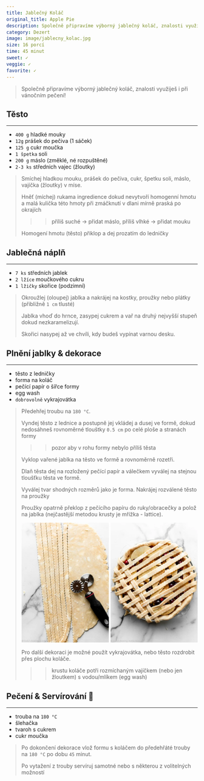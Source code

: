 ```yaml
---
title: Jablečný Koláč
original_title: Apple Pie
description: Společně připravíme výborný jablečný koláč, znalosti využiješ i při vánočním pečení!
category: Dezert
image: image/jablecny_kolac.jpg
size: 16 porcí
time: 45 minut
sweet: ✓
veggie: ✓
favorite: ✓
---
```


> Společně připravíme výborný jablečný koláč, znalosti využiješ i při vánočním pečení!

## Těsto

---

* `400 g` hladké mouky
* `12g` prášek do pečiva (1 sáček)
* `125 g` cukr moučka
* `1 špetka` soli
* `200 g` máslo (změklé, né rozpuštěné)
* `2-3 ks` střednich vajec (žloutky)

> Smíchej hladkou mouku, prášek do pečiva, cukr, špetku soli, máslo, vajíčka (žloutky) v míse.
>
> Hněť (míchej) rukama ingredience dokud nevytvoří homogenní hmotu a malá kulička této hmoty při zmáčknutí v dlani mírně praská po okrajích 
>
>>> příliš suché → přidat máslo, příliš vlhké → přidat mouku
>
> Homogení hmotu (těsto) přiklop a dej prozatím do ledničky

## Jablečná náplň

---

* `7 ks` středních jablek
* `2 lžíce` moučkového cukru
* `1 lžičky` skořice (podzimní)

> Okroužlej (oloupej) jablka a nakrájej na kostky, proužky nebo plátky (přibližně `1 cm` tlusté)
>
>Jablka vhoď do hrnce, zasypej cukrem a vař na druhý nejvyšší stupeň dokud nezkaramelizují.
>
> Skořici nasypej až ve chvíli, kdy budeš vypínat varnou desku.

## Plnění jablky & dekorace

---

* těsto z ledničky
* forma na koláč
* pečící papír o šířce formy
* egg wash
* `dobrovolně` vykrajovátka

> Předehřej troubu na `180 °C`.
>
> Vyndej těsto z lednice a postupně jej vkládej a dusej ve formě, dokud nedosáhneš rovnoměrné tlouštky `0.5 cm` po celé ploše a stranách formy
>
>>> pozor aby v rohu formy nebylo příliš těsta
>
> Vyklop vařené jablka na těsto ve formě a rovnoměrně rozetři.
>
> Dlaň těsta dej na rozložený pečící papír a válečkem vyválej na stejnou tloušťku těsta ve formě.
>
> Vyválej tvar shodných rozměrů jako je forma. Nakrájej rozválené těsto na proužky
>
> Proužky opatrně překlop z pečícího papíru do ruky/obracečky a polož na jablka (nejčastější metodou krusty je mřížka - lattice).
>
> ![](image/jablecny_kolac_prouzky.webp)
>
> Pro další dekoraci je možné použít vykrajovátka, nebo těsto rozdrobit přes plochu koláče.
>
>>> krustu koláče potři rozmíchaným vajíčkem (nebo jen žloutkem) s vodou/mlíkem (egg wash)
>

## Pečení & Servírování 🥧

---
* trouba na `180 °C`
* šlehačka
* tvaroh s cukrem
* cukr moučka

> Po dokončení dekorace vlož formu s koláčem do předehřáté trouby na `180 °C` po dobu `45` minut.
>
> Po vytažení z trouby servíruj samotné nebo s některou z volitelných možností
